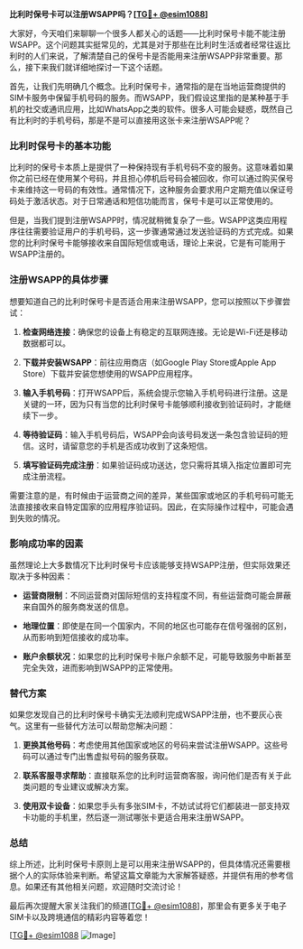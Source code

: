 **比利时保号卡可以注册WSAPP吗？[[TG💪+ @esim1088](https://t.me/s/esim1088)]**

大家好，今天咱们来聊聊一个很多人都关心的话题——比利时保号卡能不能注册WSAPP。这个问题其实挺常见的，尤其是对于那些在比利时生活或者经常往返比利时的人们来说，了解清楚自己的保号卡是否能用来注册WSAPP非常重要。那么，接下来我们就详细地探讨一下这个话题。

首先，让我们先明确几个概念。比利时保号卡，通常指的是在当地运营商提供的SIM卡服务中保留手机号码的服务。而WSAPP，我们假设这里指的是某种基于手机的社交或通讯应用，比如WhatsApp之类的软件。很多人可能会疑惑，既然自己有比利时的手机号码，那是不是可以直接用这张卡来注册WSAPP呢？

### 比利时保号卡的基本功能

比利时的保号卡本质上是提供了一种保持现有手机号码不变的服务。这意味着如果你之前已经在使用某个号码，并且担心停机后号码会被回收，你可以通过购买保号卡来维持这一号码的有效性。通常情况下，这种服务会要求用户定期充值以保证号码处于激活状态。对于日常通话和短信功能而言，保号卡是可以正常使用的。

但是，当我们提到注册WSAPP时，情况就稍微复杂了一些。WSAPP这类应用程序往往需要验证用户的手机号码，这一步骤通常通过发送验证码的方式完成。如果您的比利时保号卡能够接收来自国际短信或电话，理论上来说，它是有可能用于WSAPP注册的。

### 注册WSAPP的具体步骤

想要知道自己的比利时保号卡是否适合用来注册WSAPP，您可以按照以下步骤尝试：

1. **检查网络连接**：确保您的设备上有稳定的互联网连接。无论是Wi-Fi还是移动数据都可以。
   
2. **下载并安装WSAPP**：前往应用商店（如Google Play Store或Apple App Store）下载并安装您想使用的WSAPP应用程序。

3. **输入手机号码**：打开WSAPP后，系统会提示您输入手机号码进行注册。这是关键的一环，因为只有当您的比利时保号卡能够顺利接收到验证码时，才能继续下一步。

4. **等待验证码**：输入手机号码后，WSAPP会向该号码发送一条包含验证码的短信。这时，请留意您的手机是否成功收到了这条短信。

5. **填写验证码完成注册**：如果验证码成功送达，您只需将其填入指定位置即可完成注册流程。

需要注意的是，有时候由于运营商之间的差异，某些国家或地区的手机号码可能无法直接接收来自特定国家的应用程序验证码。因此，在实际操作过程中，可能会遇到失败的情况。

### 影响成功率的因素

虽然理论上大多数情况下比利时保号卡应该能够支持WSAPP注册，但实际效果还取决于多种因素：

- **运营商限制**：不同运营商对国际短信的支持程度不同，有些运营商可能会屏蔽来自国外的服务商发送的信息。
  
- **地理位置**：即使是在同一个国家内，不同的地区也可能存在信号强弱的区别，从而影响到短信接收的成功率。

- **账户余额状况**：如果您的比利时保号卡账户余额不足，可能导致服务中断甚至完全失效，进而影响到WSAPP的正常使用。

### 替代方案

如果您发现自己的比利时保号卡确实无法顺利完成WSAPP注册，也不要灰心丧气。这里有一些替代方法可以帮助您解决问题：

1. **更换其他号码**：考虑使用其他国家或地区的号码来尝试注册WSAPP。这些号码可以通过专门出售虚拟号码的服务获取。

2. **联系客服寻求帮助**：直接联系您的比利时运营商客服，询问他们是否有关于此类问题的专业建议或解决方案。

3. **使用双卡设备**：如果您手头有多张SIM卡，不妨试试将它们都装进一部支持双卡功能的手机里，然后逐一测试哪张卡更适合用来注册WSAPP。

### 总结

综上所述，比利时保号卡原则上是可以用来注册WSAPP的，但具体情况还需要根据个人的实际体验来判断。希望这篇文章能为大家解答疑惑，并提供有用的参考信息。如果还有其他相关问题，欢迎随时交流讨论！

最后再次提醒大家关注我们的频道[[TG💪+ @esim1088](https://t.me/s/esim1088)]，那里会有更多关于电子SIM卡以及跨境通信的精彩内容等着您！ 

[[TG💪+ @esim1088](https://t.me/s/esim1088) ![Image](https://i.postimg.cc/4NQfJmqS/Snipaste-2025-05-13-00-14-12.png)]